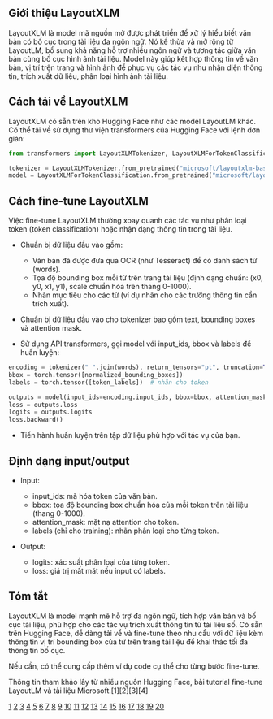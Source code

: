 ## Giới thiệu LayoutXLM
LayoutXLM là model mã nguồn mở được phát triển để xử lý hiểu biết văn bản có bố cục trong tài liệu đa ngôn ngữ. Nó kế thừa và mở rộng từ LayoutLM, bổ sung khả năng hỗ trợ nhiều ngôn ngữ và tương tác giữa văn bản cùng bố cục hình ảnh tài liệu. Model này giúp kết hợp thông tin về văn bản, vị trí trên trang và hình ảnh để phục vụ các tác vụ như nhận diện thông tin, trích xuất dữ liệu, phân loại hình ảnh tài liệu.

## Cách tải về LayoutXLM
LayoutXLM có sẵn trên kho Hugging Face như các model LayoutLM khác. Có thể tải về sử dụng thư viện transformers của Hugging Face với lệnh đơn giản:

```python
from transformers import LayoutXLMTokenizer, LayoutXLMForTokenClassification

tokenizer = LayoutXLMTokenizer.from_pretrained("microsoft/layoutxlm-base")
model = LayoutXLMForTokenClassification.from_pretrained("microsoft/layoutxlm-base")
```

## Cách fine-tune LayoutXLM
Việc fine-tune LayoutXLM thường xoay quanh các tác vụ như phân loại token (token classification) hoặc nhận dạng thông tin trong tài liệu.

- Chuẩn bị dữ liệu đầu vào gồm:
  - Văn bản đã được đưa qua OCR (như Tesseract) để có danh sách từ (words).
  - Tọa độ bounding box mỗi từ trên trang tài liệu (định dạng chuẩn: (x0, y0, x1, y1), scale chuẩn hóa trên thang 0-1000).
  - Nhãn mục tiêu cho các từ (ví dụ nhãn cho các trường thông tin cần trích xuất).

- Chuẩn bị dữ liệu đầu vào cho tokenizer bao gồm text, bounding boxes và attention mask.

- Sử dụng API transformers, gọi model với input_ids, bbox và labels để huấn luyện:

```python
encoding = tokenizer(" ".join(words), return_tensors="pt", truncation=True, padding="max_length")
bbox = torch.tensor([normalized_bounding_boxes])
labels = torch.tensor([token_labels])  # nhãn cho token

outputs = model(input_ids=encoding.input_ids, bbox=bbox, attention_mask=encoding.attention_mask, labels=labels)
loss = outputs.loss
logits = outputs.logits
loss.backward()
```

- Tiến hành huấn luyện trên tập dữ liệu phù hợp với tác vụ của bạn.

## Định dạng input/output

- Input:
  - input_ids: mã hóa token của văn bản.
  - bbox: tọa độ bounding box chuẩn hóa của mỗi token trên tài liệu (thang 0-1000).
  - attention_mask: mặt nạ attention cho token.
  - labels (chỉ cho training): nhãn phân loại cho từng token.

- Output:
  - logits: xác suất phân loại của từng token.
  - loss: giá trị mất mát nếu input có labels.

## Tóm tắt
LayoutXLM là model mạnh mẽ hỗ trợ đa ngôn ngữ, tích hợp văn bản và bố cục tài liệu, phù hợp cho các tác vụ trích xuất thông tin từ tài liệu số. Có sẵn trên Hugging Face, dễ dàng tải về và fine-tune theo nhu cầu với dữ liệu kèm thông tin vị trí bounding box của từ trên trang tài liệu để khai thác tối đa thông tin bố cục.

Nếu cần, có thể cung cấp thêm ví dụ code cụ thể cho từng bước fine-tune. 

Thông tin tham khảo lấy từ nhiều nguồn Hugging Face, bài tutorial fine-tune LayoutLM và tài liệu Microsoft.[1][2][3][4]

[1](https://huggingface.co/docs/transformers/v4.51.1/model_doc/layoutlm)
[2](https://huggingface.co/docs/transformers/en/model_doc/layoutlm)
[3](https://nanonets.com/blog/layoutlm-explained/)
[4](https://github.com/cydal/LayoutLM_pytorch)
[5](https://www.philschmid.de/fine-tuning-layoutlm)
[6](https://stackoverflow.com/questions/69910822/input-data-format-for-simpletransformers-ai-layoutlm-models)
[7](https://ubiai.tools/fine-tuning-layoutlm-for-document-information-extraction/)
[8](https://github.com/microsoft/unilm/issues/286)
[9](https://www.nitorinfotech.com/blog/how-can-layoutlm-transform-text-extraction/)
[10](https://wandb.ai/wandb-data-science/layoutlm_sroie_demo/reports/Fine-tuning-LayoutLM-on-SROIE-Information-Extraction-from-Scanned-Receipts-Internal---VmlldzoxMTY5MzU5)
[11](https://datasaur.ai/blog-posts/layoutlm-invoice-extraction)
[12](https://towardsdatascience.com/fine-tuning-layoutlm-v2-for-invoice-recognition-91bf2546b19e/)
[13](https://learn.microsoft.com/en-us/azure/ai-services/document-intelligence/prebuilt/layout?view=doc-intel-4.0.0)
[14](https://www.philschmid.de/fine-tuning-layoutlm-keras)
[15](https://informediq.com/architecting-ai-for-documents-a-deep-dive-into-layoutlm/)
[16](https://ubiai.tools/fine-tuning-question-answering-model-with-layoutlm-v2/)
[17](https://radar.elyadata.com/data-engineering/LayoutLM.html)
[18](https://colab.research.google.com/github/NielsRogge/Transformers-Tutorials/blob/master/LayoutLMv2/DocVQA/Fine_tuning_LayoutLMv2ForQuestionAnswering_on_DocVQA.ipynb)
[19](https://dataloop.ai/library/model/impira_layoutlm-document-qa/)
[20](https://www.kdnuggets.com/how-to-layoutlm-document-understanding-information-extraction-hugging-face-transformers)